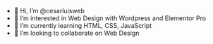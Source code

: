 - 👋 Hi, I’m @cesarluisweb
- 👀 I’m interested in Web Design with Wordpress and Elementor Pro
- 🌱 I’m currently learning HTML, CSS, JavaScript
- 💞️ I’m looking to collaborate on Web Design

<!---
cesarluisweb/cesarluisweb is a ✨ special ✨ repository because its `README.md` (this file) appears on your GitHub profile.
You can click the Preview link to take a look at your changes.
--->
